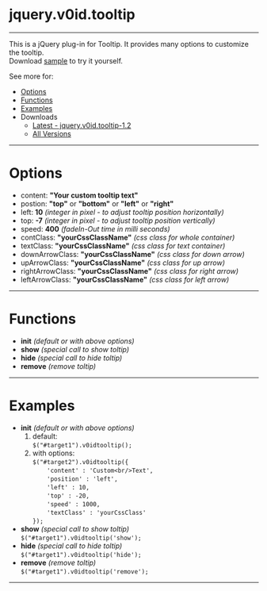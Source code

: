 jquery.v0id.tooltip
===
---

This is a jQuery plug-in for Tooltip. It provides many options to customize the tooltip.  
Download [sample](https://github.com/virallalakia/jquery.v0id.tooltip/blob/master/downloads/jquery.v0id.tooltip-1.2.zip?raw=true) to try it yourself.  
  
See more for:
* [Options](https://github.com/virallalakia/jquery.v0id.tooltip#options)
* [Functions](https://github.com/virallalakia/jquery.v0id.tooltip#functions)
* [Examples](https://github.com/virallalakia/jquery.v0id.tooltip#examples)
* Downloads
  * [Latest - jquery.v0id.tooltip-1.2](https://github.com/virallalakia/jquery.v0id.tooltip/blob/master/downloads/jquery.v0id.tooltip-1.2.zip?raw=true)
  * [All Versions](https://github.com/virallalakia/jquery.v0id.tooltip/tree/master/downloads)

---

Options
===
* content: **"Your custom tooltip text"**
* postion: **"top"** or **"bottom"** or **"left"** or **"right"**
* left: **10** _(integer in pixel - to adjust tooltip position horizontally)_
* top: **-7** _(integer in pixel - to adjust tooltip position vertically)_
* speed: **400** _(fadeIn-Out time in milli seconds)_
* contClass: **"yourCssClassName"** _(css class for whole container)_
* textClass: **"yourCssClassName"** _(css class for text container)_
* downArrowClass: **"yourCssClassName"** _(css class for down arrow)_
* upArrowClass: **"yourCssClassName"** _(css class for up arrow)_
* rightArrowClass: **"yourCssClassName"** _(css class for right arrow)_
* leftArrowClass: **"yourCssClassName"** _(css class for left arrow)_

---

Functions
===
* **init** _(default or with above options)_
* **show** _(special call to show toltip)_
* **hide** _(special call to hide toltip)_
* **remove** _(remove toltip)_

---

Examples
===
* **init** _(default or with above options)_
  1. default:  
      `$("#target1").v0idtooltip();`
  2. with options:  
      `$("#target2").v0idtooltip({`  
      `    'content' : 'Custom<br/>Text',`  
      `    'position' : 'left',`  
      `    'left' : 10,`  
      `    'top' : -20,`  
      `    'speed' : 1000,`  
      `    'textClass' : 'yourCssClass'`  
      `});`  
* **show** _(special call to show toltip)_  
    `$("#target1").v0idtooltip('show');`
* **hide** _(special call to hide toltip)_  
    `$("#target1").v0idtooltip('hide');`
* **remove** _(remove toltip)_  
    `$("#target1").v0idtooltip('remove');`

---
